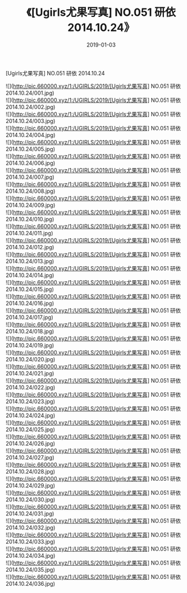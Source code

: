 ﻿---
layout: post
title:  《[Ugirls尤果写真] NO.051 研依 2014.10.24》
date:   2019-01-03
img: http://pic.660000.xyz/1:/UGIRLS/2019/[Ugirls尤果写真] NO.051 研依 2014.10.24/000.jpg
categories: [美女, 清纯, 唯美]
---

[Ugirls尤果写真] NO.051 研依 2014.10.24

 ![](http://pic.660000.xyz/1:/UGIRLS/2019/[Ugirls尤果写真] NO.051 研依 2014.10.24/001.jpg) <br>![](http://pic.660000.xyz/1:/UGIRLS/2019/[Ugirls尤果写真] NO.051 研依 2014.10.24/002.jpg) <br>![](http://pic.660000.xyz/1:/UGIRLS/2019/[Ugirls尤果写真] NO.051 研依 2014.10.24/003.jpg) <br>![](http://pic.660000.xyz/1:/UGIRLS/2019/[Ugirls尤果写真] NO.051 研依 2014.10.24/004.jpg) <br>![](http://pic.660000.xyz/1:/UGIRLS/2019/[Ugirls尤果写真] NO.051 研依 2014.10.24/005.jpg) <br>![](http://pic.660000.xyz/1:/UGIRLS/2019/[Ugirls尤果写真] NO.051 研依 2014.10.24/006.jpg) <br>![](http://pic.660000.xyz/1:/UGIRLS/2019/[Ugirls尤果写真] NO.051 研依 2014.10.24/007.jpg) <br>![](http://pic.660000.xyz/1:/UGIRLS/2019/[Ugirls尤果写真] NO.051 研依 2014.10.24/008.jpg) <br>![](http://pic.660000.xyz/1:/UGIRLS/2019/[Ugirls尤果写真] NO.051 研依 2014.10.24/009.jpg) <br>![](http://pic.660000.xyz/1:/UGIRLS/2019/[Ugirls尤果写真] NO.051 研依 2014.10.24/010.jpg) <br>![](http://pic.660000.xyz/1:/UGIRLS/2019/[Ugirls尤果写真] NO.051 研依 2014.10.24/011.jpg) <br>![](http://pic.660000.xyz/1:/UGIRLS/2019/[Ugirls尤果写真] NO.051 研依 2014.10.24/012.jpg) <br>![](http://pic.660000.xyz/1:/UGIRLS/2019/[Ugirls尤果写真] NO.051 研依 2014.10.24/013.jpg) <br>![](http://pic.660000.xyz/1:/UGIRLS/2019/[Ugirls尤果写真] NO.051 研依 2014.10.24/014.jpg) <br>![](http://pic.660000.xyz/1:/UGIRLS/2019/[Ugirls尤果写真] NO.051 研依 2014.10.24/015.jpg) <br>![](http://pic.660000.xyz/1:/UGIRLS/2019/[Ugirls尤果写真] NO.051 研依 2014.10.24/016.jpg) <br>![](http://pic.660000.xyz/1:/UGIRLS/2019/[Ugirls尤果写真] NO.051 研依 2014.10.24/017.jpg) <br>![](http://pic.660000.xyz/1:/UGIRLS/2019/[Ugirls尤果写真] NO.051 研依 2014.10.24/018.jpg) <br>![](http://pic.660000.xyz/1:/UGIRLS/2019/[Ugirls尤果写真] NO.051 研依 2014.10.24/019.jpg) <br>![](http://pic.660000.xyz/1:/UGIRLS/2019/[Ugirls尤果写真] NO.051 研依 2014.10.24/020.jpg) <br>![](http://pic.660000.xyz/1:/UGIRLS/2019/[Ugirls尤果写真] NO.051 研依 2014.10.24/021.jpg) <br>![](http://pic.660000.xyz/1:/UGIRLS/2019/[Ugirls尤果写真] NO.051 研依 2014.10.24/022.jpg) <br>![](http://pic.660000.xyz/1:/UGIRLS/2019/[Ugirls尤果写真] NO.051 研依 2014.10.24/023.jpg) <br>![](http://pic.660000.xyz/1:/UGIRLS/2019/[Ugirls尤果写真] NO.051 研依 2014.10.24/024.jpg) <br>![](http://pic.660000.xyz/1:/UGIRLS/2019/[Ugirls尤果写真] NO.051 研依 2014.10.24/025.jpg) <br>![](http://pic.660000.xyz/1:/UGIRLS/2019/[Ugirls尤果写真] NO.051 研依 2014.10.24/026.jpg) <br>![](http://pic.660000.xyz/1:/UGIRLS/2019/[Ugirls尤果写真] NO.051 研依 2014.10.24/027.jpg) <br>![](http://pic.660000.xyz/1:/UGIRLS/2019/[Ugirls尤果写真] NO.051 研依 2014.10.24/028.jpg) <br>![](http://pic.660000.xyz/1:/UGIRLS/2019/[Ugirls尤果写真] NO.051 研依 2014.10.24/029.jpg) <br>![](http://pic.660000.xyz/1:/UGIRLS/2019/[Ugirls尤果写真] NO.051 研依 2014.10.24/030.jpg) <br>![](http://pic.660000.xyz/1:/UGIRLS/2019/[Ugirls尤果写真] NO.051 研依 2014.10.24/031.jpg) <br>![](http://pic.660000.xyz/1:/UGIRLS/2019/[Ugirls尤果写真] NO.051 研依 2014.10.24/032.jpg) <br>![](http://pic.660000.xyz/1:/UGIRLS/2019/[Ugirls尤果写真] NO.051 研依 2014.10.24/033.jpg) <br>![](http://pic.660000.xyz/1:/UGIRLS/2019/[Ugirls尤果写真] NO.051 研依 2014.10.24/034.jpg) <br>![](http://pic.660000.xyz/1:/UGIRLS/2019/[Ugirls尤果写真] NO.051 研依 2014.10.24/035.jpg) <br>![](http://pic.660000.xyz/1:/UGIRLS/2019/[Ugirls尤果写真] NO.051 研依 2014.10.24/036.jpg) <br>